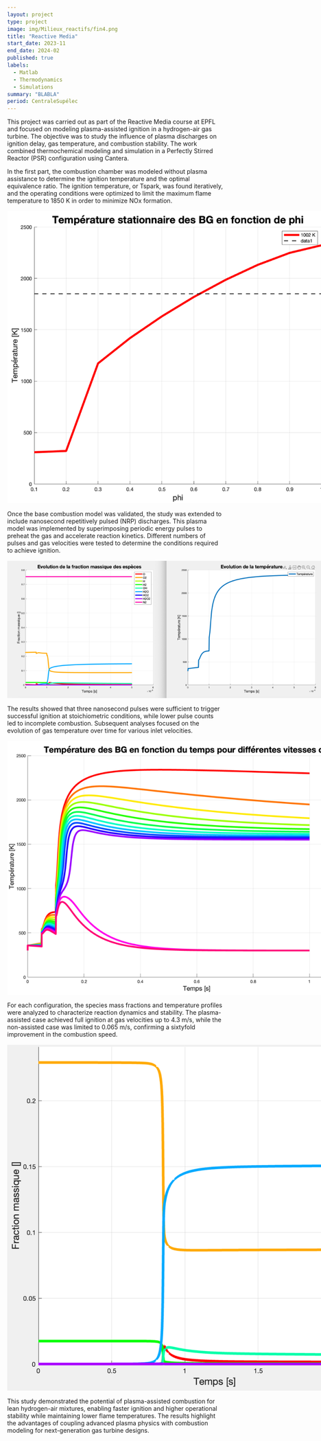 ```yaml
---
layout: project
type: project
image: img/Milieux_reactifs/fin4.png
title: "Reactive Media"
start_date: 2023-11
end_date: 2024-02
published: true
labels:
  - Matlab
  - Thermodynamics
  - Simulations
summary: "BLABLA"
period: CentraleSupélec
---
```




<div class="container py-3">

<p>
This project was carried out as part of the Reactive Media course at EPFL and focused on modeling plasma-assisted ignition in a hydrogen-air gas turbine. 
The objective was to study the influence of plasma discharges on ignition delay, gas temperature, and combustion stability. 
The work combined thermochemical modeling and simulation in a Perfectly Stirred Reactor (PSR) configuration using Cantera.
</p>

<p>
In the first part, the combustion chamber was modeled without plasma assistance to determine the ignition temperature and the optimal equivalence ratio. 
The ignition temperature, or Tspark, was found iteratively, and the operating conditions were optimized to limit the maximum flame temperature to 1850 K in order to minimize NOx formation.
</p>

<p align="center">
  <img src="../img/Milieux_reactifs/check_phi.png" alt="Temperature at steady state as a function of equivalence ratio" style="max-width: 750px; margin: 1rem auto; display:block;">
</p>

<p>
Once the base combustion model was validated, the study was extended to include nanosecond repetitively pulsed (NRP) discharges. 
This plasma model was implemented by superimposing periodic energy pulses to preheat the gas and accelerate reaction kinetics. 
Different numbers of pulses and gas velocities were tested to determine the conditions required to achieve ignition.
</p>

<p align="center">
  <img src="../img/Milieux_reactifs/Tpulse3.png" alt="Temperature evolution under multiple plasma pulses showing ignition" style="max-width: 750px; margin: 1rem auto; display:block;">
</p>

<p>
The results showed that three nanosecond pulses were sufficient to trigger successful ignition at stoichiometric conditions, while lower pulse counts led to incomplete combustion. 
Subsequent analyses focused on the evolution of gas temperature over time for various inlet velocities.
</p>

<p align="center">
  <img src="../img/Milieux_reactifs/5000s_vitesse_raccourci.png" alt="Temperature evolution for different gas velocities" style="max-width: 850px; margin: 1rem auto; display:block;">
</p>

<p>
For each configuration, the species mass fractions and temperature profiles were analyzed to characterize reaction dynamics and stability. 
The plasma-assisted case achieved full ignition at gas velocities up to 4.3 m/s, while the non-assisted case was limited to 0.065 m/s, confirming a sixtyfold improvement in the combustion speed.
</p>

<p align="center">
  <img src="../img/Milieux_reactifs/fin4.png" alt="Evolution of mass fractions and temperature in the plasma-assisted case" style="max-width: 900px; margin: 1rem auto; display:block;">
</p>

<p>
This study demonstrated the potential of plasma-assisted combustion for lean hydrogen-air mixtures, enabling faster ignition and higher operational stability while maintaining lower flame temperatures. 
The results highlight the advantages of coupling advanced plasma physics with combustion modeling for next-generation gas turbine designs.
</p>

</div>


